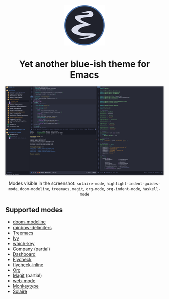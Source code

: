 <div align="center">

![Emacs](icon.svg)

# Yet another blue-ish theme for Emacs

![Screenshot](screenshot.png)

Modes visible in the screenshot: `solaire-mode`, `highlight-indent-guides-mode`, `doom-modeline`, `treemacs`, `magit`, `org-mode`, `org-indent-mode`, `haskell-mode`

</div>

## Supported modes
- [doom-modeline](https://github.com/seagle0128/doom-modeline)
- [rainbow-delimiters](https://github.com/Fanael/rainbow-delimiters)
- [Treemacs](https://github.com/Alexander-Miller/treemacs)
- [Ivy](https://github.com/abo-abo/swiper)
- [which-key](https://github.com/justbur/emacs-which-key)
- [Company](http://company-mode.github.io/) (partial)
- [Dashboard](https://github.com/emacs-dashboard/emacs-dashboard)
- [Flycheck](https://www.flycheck.org/en/latest/)
- [flycheck-inline](https://github.com/flycheck/flycheck-inline)
- [Org](https://orgmode.org/)
- [Magit](https://magit.vc/) (partial)
- [web-mode](https://web-mode.org/)
- [Monkeytype](https://github.com/jpablobr/emacs-monkeytype)
- [Solaire](https://github.com/hlissner/emacs-solaire-mode)
